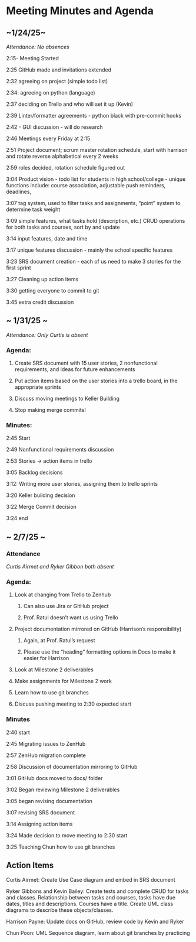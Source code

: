 # Meeting Minutes and Agenda

## \~1/24/25\~

*Attendance: No absences*

2:15- Meeting Started

2:25 GitHub made and invitations extended

2:32 agreeing on project (simple todo list)

2:34: agreeing on python (language)

2:37 deciding on Trello and who will set it up (Kevin)

2:39 Linter/formatter agreements \- python black with pre-commit hooks

2:42 \- GUI discussion \- will do research

2:46 Meetings every Friday at 2:15

2:51 Project document; scrum master rotation schedule, start with harrison and rotate reverse alphabetical every 2 weeks

2:59 roles decided, rotation schedule figured out

3:04 Product vision \- todo list for students in high school/college \- unique functions include: course association, adjustable push reminders, deadlines,

3:07 tag system, used to filter tasks and assignments, “point” system to determine task weight

3:09 simple features, what tasks hold (description, etc.) CRUD operations for both tasks and courses, sort by and update

3:14 input features, date and time

3:17 unique features discussion \- mainly the school specific features

3:23 SRS document creation \- each of us need to make 3 stories for the first sprint

3:27 Cleaning up action items

3:30 getting everyone to commit to git

3:45 extra credit discussion

## \~ 1/31/25 \~

*Attendance: Only Curtis is absent*

### Agenda:

1. Create SRS document with 15 user stories, 2 nonfunctional requirements, and ideas for future enhancements

2. Put action items based on the user stories into a trello board, in the appropriate sprints

3. Discuss moving meetings to Keller Building

4. Stop making merge commits\!

### Minutes:

2:45 Start

2:49 Nonfunctional requirements discussion

2:53 Stories \-\> action items in trello

3:05 Backlog decisions

3:12: Writing more user stories, assigning them to trello sprints

3:20 Keller building decision

3:22 Merge Commit decision

3:24 end

## \~ 2/7/25 \~

### Attendance

*Curtis Airmet and Ryker Gibbon both absent*

### Agenda:

1. Look at changing from Trello to Zenhub

   1. Can also use Jira or GitHub project

   2. Prof. Ratul doesn’t want us using Trello

2. Project documentation mirrored on GitHub (Harrison’s responsibility)

   1. Again, at Prof. Ratul’s request

   2. Please use the “heading” formatting options in Docs to make it easier for Harrison

3. Look at Milestone 2 deliverables

4. Make assignments for Milestone 2 work

5. Learn how to use git branches

6. Discuss pushing meeting to 2:30 expected start

### Minutes

2:40 start

2:45 Migrating issues to ZenHub

2:57 ZenHub migration complete

2:58 Discussion of documentation mirroring to GitHub

3:01 GitHub docs moved to docs/ folder

3:02 Began reviewing Milestone 2 deliverables

3:05 began revising documentation

3:07 revising SRS document

3:14 Assigning action items

3:24 Made decision to move meeting to 2:30 start

3:25 Teaching Chun how to use git branches

## Action Items

Curtis Airmet: Create Use Case diagram and embed in SRS document

Ryker Gibbons and Kevin Bailey: Create tests and complete CRUD for tasks and classes. Relationship between tasks and courses, tasks have due dates, titles and descriptions. Courses have a title. Create UML class diagrams to describe these objects/classes.

Harrison Payne: Update docs on GitHub, review code by Kevin and Ryker

Chun Poon: UML Sequence diagram, learn about git branches by practicing

